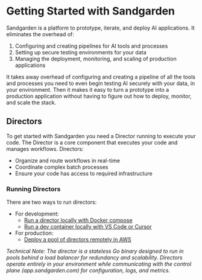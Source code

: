 # Getting Started with Sandgarden

Sandgarden is a platform to prototype, iterate, and deploy AI applications. It eliminates the overhead of:

1. Configuring and creating pipelines for AI tools and processes
2. Setting up secure testing environments for your data
3. Managing the deployment, monitoring, and scaling of production applications

It takes away overhead of configuring and creating a pipeline of all the tools and processes you need to even begin testing AI securely with your data, in your environment. Then it makes it easy to turn a prototype into a production application without having to figure out how to deploy, monitor, and scale the stack.

## Directors

To get started with Sandgarden you need a Director running to execute your code. The Director is a core component that executes your code and manages workflows. Directors:

- Organize and route workflows in real-time
- Coordinate complex batch processes
- Ensure your code has access to required infrastructure

### Running Directors

There are two ways to run directors:

* For development:
  - [Run a director locally with Docker compose](/docker_compose/README.md)
  - [Run a dev container locally with VS Code or Cursor](/.devcontainer/README.md)
* For production:
  - [Deploy a pool of directors remotely in AWS](/aws/README.md)

_Technical Note: The director is a stateless Go binary designed to run in pools behind a load balancer for redundancy and scalability. Directors operate entirely in your environment while communicating with the control plane (app.sandgarden.com) for configuration, logs, and metrics._

